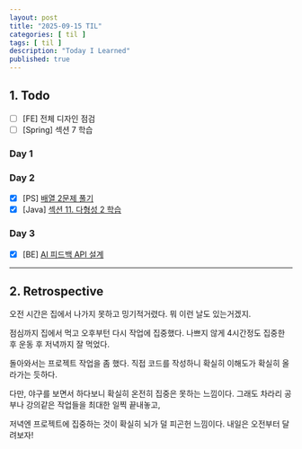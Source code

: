 ```yaml
---
layout: post
title: "2025-09-15 TIL"
categories: [ til ]
tags: [ til ]
description: "Today I Learned"
published: true
---
```


## 1. Todo

- [ ] [FE] 전체 디자인 점검
- [ ] [Spring] 섹션 7 학습

### Day 1

### Day 2

- [x] [PS] [배열 2문제 풀기](https://github.com/g1ennk/ps-prep/commit/2d43569f11655a6e3ab3048424b77f1c97ed254e)
- [x] [Java] [섹션 11. 다형성 2 학습](https://github.com/g1ennk/java-basic/commit/5be552fb798463e3a6864d23106447820190b82f)

### Day 3

- [x] [BE] [AI 피드백 API 설계](https://github.com/g1ennk/mealPT/commit/ad2a487a54d8260fd71d30b2e5d034c01a3cf3eb)

---

## 2. Retrospective

오전 시간은 집에서 나가지 못하고 밍기적거렸다. 뭐 이런 날도 있는거겠지.

점심까지 집에서 먹고 오후부턴 다시 작업에 집중했다. 나쁘지 않게 4시간정도 집중한 후 운동 후 저녁까지 잘 먹었다.

돌아와서는 프로젝트 작업을 좀 했다. 직접 코드를 작성하니 확실히 이해도가 확실히 올라가는 듯하다.

다만, 야구를 보면서 하다보니 확실히 온전히 집중은 못하는 느낌이다. 그래도 차라리 공부나 강의같은 작업들을 최대한 일찍 끝내놓고,

저녁엔 프로젝트에 집중하는 것이 확실히 뇌가 덜 피곤헌 느낌이다. 내일은 오전부터 달려보자!
